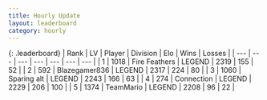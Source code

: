 ```yaml
---
title: Hourly Update
layout: leaderboard
category: hourly
---
```


{: .leaderboard}
| Rank | LV | Player | Division | Elo | Wins | Losses |
| --- | --- | --- | --- | --- | --- | --- |
| <span data-change="1">1</span> | 1018 | <span title="ID: 357425">Fire Feathers</span> | LEGEND | <span data-change="4">2319</span> | <span data-change="1">155</span> | <span data-change="0">52</span> |
| <span data-change="-1">2</span> | 592 | <span title="ID: 454722">Blazegamer836</span> | LEGEND | <span data-change="0">2317</span> | <span data-change="0">224</span> | <span data-change="0">80</span> |
| <span data-change="0">3</span> | 1060 | <span title="ID: 203132">Sparing alt</span> | LEGEND | <span data-change="0">2243</span> | <span data-change="0">166</span> | <span data-change="0">63</span> |
| <span data-change="0">4</span> | 274 | <span title="ID: 539711">Connection</span> | LEGEND | <span data-change="-14">2229</span> | <span data-change="0">206</span> | <span data-change="1">100</span> |
| <span data-change="0">5</span> | 1374 | <span title="ID: 164871">TeamMario</span> | LEGEND | <span data-change="0">2208</span> | <span data-change="0">96</span> | <span data-change="0">22</span> |